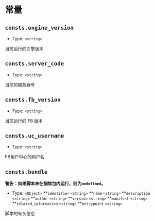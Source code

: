 # 常量

## `consts.engine_version`
* Type: `<string>`

当前运行的引擎版本

## `consts.server_code`
* Type: `<string>`

当前的服务器号

## `consts.fb_version`
* Type: `<string>`

当前运行的 FB 版本

## `consts.uc_username`
* Type: `<string>`

FB用户中心的用户名

## `consts.bundle`
**警告：如果脚本未在捆绑包内运行，则为`undefined`。**

* Type: `<Object>`
**`identifier` `<string>`
**`name` `<string>`
**`description` `<string>`
**`author` `<string>`
**`version` `<string>`
**`manifest` `<string>`
**`related_information` `<string>`
**`entrypoint` `<string>`

脚本的有关信息
